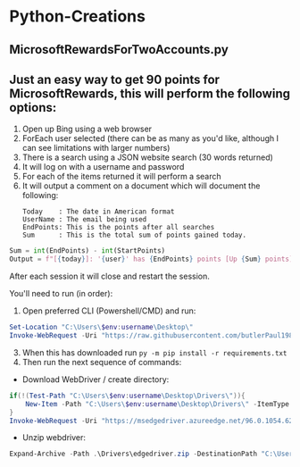 # Python-Creations

## MicrosoftRewardsForTwoAccounts.py
Just an easy way to get 90 points for MicrosoftRewards, this will perform the following options:
---
1. Open up Bing using a web browser 
2. ForEach user selected (there can be as many as you'd like, although I can see limitations with larger numbers)
3. There is a search using a JSON website search (30 words returned)
5. It will log on with a username and password
4. For each of the items returned it will perform a search 
6. It will output a comment on a document which will document the following:
	```	
	Today	 : The date in American format
	UserName : The email being used
	EndPoints: This is the points after all searches
	Sum      : This is the total sum of points gained today.
	```
```python
Sum = int(EndPoints) - int(StartPoints)
Output = f"[{today}]: '{user}' has {EndPoints} points [Up {Sum} points]"
```

After each session it will close and restart the session.

You'll need to run (in order): 
1. Open preferred CLI (Powershell/CMD) and run: 
```powershell
Set-Location "C:\Users\$env:username\Desktop\" 
Invoke-WebRequest -Uri "https://raw.githubusercontent.com/butlerPaul1987/Automation/main/Python/Rewards%20For%20Two/Requirments.txt" -OutFile requirements.txt
```
3. When this has downloaded run ```py -m pip install -r requirements.txt``` 
4. Then run the next sequence of commands:
- Download WebDriver / create directory: 
```powershell
if(!(Test-Path "C:\Users\$env:username\Desktop\Drivers\")){ 
	New-Item -Path "C:\Users\$env:username\Desktop\Drivers\" -ItemType Directory | Out-Null 
}  
Invoke-WebRequest -Uri "https://msedgedriver.azureedge.net/96.0.1054.62/edgedriver_win64.zip" -OutFile .\Drivers\edgedriver.zip
```
- Unzip webdriver: 
```powershell
Expand-Archive -Path .\Drivers\edgedriver.zip -DestinationPath "C:\Users\$env:username\Desktop\Drivers\"
```





